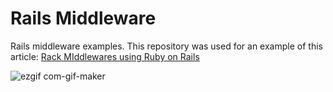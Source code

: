 # Rails Middleware

Rails middleware examples. This repository was used for an example of this article: [Rack MIddlewares using Ruby on Rails](https://ignaciochiazzo.medium.com/rack-middlewares-using-ruby-on-rails-af690b7bc3f8)

![ezgif com-gif-maker](https://user-images.githubusercontent.com/11672878/135779673-316bf99c-8bcc-446b-b4ac-576bd613c96e.gif)
